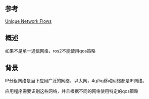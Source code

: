 ## 参考

[Unique Network Flows](https://design.ros2.org/articles/unique_network_flows.html)

## 概述

如果不是单一通信网络，ros2不能使用qos策略

## 背景

IP分组网络是当下应用广泛的网络，以太网，4g/5g移动网络都是IP网络。

应用程序需要识别这些网络，并且根据不同的网络使用特定的qos策略
